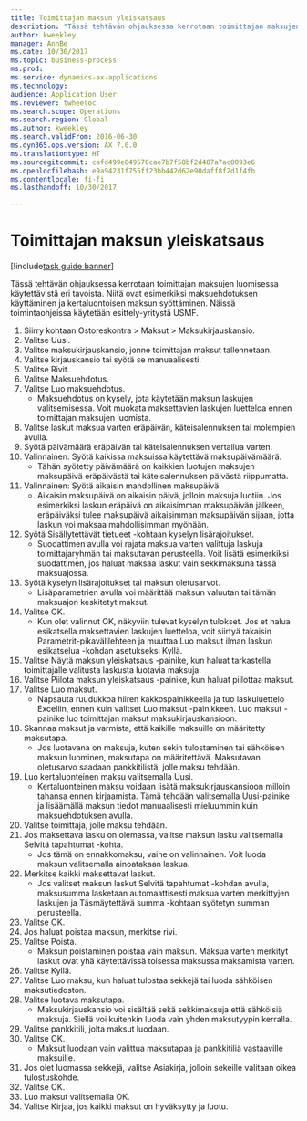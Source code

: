 ```yaml
--- 
title: Toimittajan maksun yleiskatsaus
description: "Tässä tehtävän ohjauksessa kerrotaan toimittajan maksujen luomisessa käytettävistä eri tavoista. Niitä ovat esimerkiksi maksuehdotuksen käyttäminen ja kertaluontoisen maksun syöttäminen."
author: kweekley
manager: AnnBe
ms.date: 10/30/2017
ms.topic: business-process
ms.prod: 
ms.service: dynamics-ax-applications
ms.technology: 
audience: Application User
ms.reviewer: twheeloc
ms.search.scope: Operations
ms.search.region: Global
ms.author: kweekley
ms.search.validFrom: 2016-06-30
ms.dyn365.ops.version: AX 7.0.0
ms.translationtype: HT
ms.sourcegitcommit: cafd499e849570cae7b7f58bf2d487a7ac0093e6
ms.openlocfilehash: e9a94231f755ff23bb442d62e90daff8f2d1f4fb
ms.contentlocale: fi-fi
ms.lasthandoff: 10/30/2017

---
```

# <a name="vendor-payment-overview"></a>Toimittajan maksun yleiskatsaus

[!include[task guide banner](../../includes/task-guide-banner.md)]

Tässä tehtävän ohjauksessa kerrotaan toimittajan maksujen luomisessa käytettävistä eri tavoista. Niitä ovat esimerkiksi maksuehdotuksen käyttäminen ja kertaluontoisen maksun syöttäminen. Näissä toimintaohjeissa käytetään esittely-yritystä USMF.

1. Siirry kohtaan Ostoreskontra > Maksut > Maksukirjauskansio.
2. Valitse Uusi.
3. Valitse maksukirjauskansio, jonne toimittajan maksut tallennetaan. 
4. Valitse kirjauskansio tai syötä se manuaalisesti.
5. Valitse Rivit.
6. Valitse Maksuehdotus.
7. Valitse Luo maksuehdotus.
    * Maksuehdotus on kysely, jota käytetään maksun laskujen valitsemisessa. Voit muokata maksettavien laskujen luetteloa ennen toimittajan maksujen luomista.  
8. Valitse laskut maksua varten eräpäivän, käteisalennuksen tai molempien avulla. 
9. Syötä päivämäärä eräpäivän tai käteisalennuksen vertailua varten. 
10. Valinnainen: Syötä kaikissa maksuissa käytettävä maksupäivämäärä.
    * Tähän syötetty päivämäärä on kaikkien luotujen maksujen maksupäivä eräpäivästä tai käteisalennuksen päivästä riippumatta.  
11. Valinnainen: Syötä aikaisin mahdollinen maksupäivä.
    * Aikaisin maksupäivä on aikaisin päivä, jolloin maksuja luotiin. Jos esimerkiksi laskun eräpäivä on aikaisimman maksupäivän jälkeen, eräpäiväksi tulee maksupäivä aikaisimman maksupäivän sijaan, jotta laskun voi maksaa mahdollisimman myöhään.  
12. Syötä Sisällytettävät tietueet -kohtaan kyselyn lisärajoitukset.
    * Suodattimen avulla voi rajata maksua varten valittuja laskuja toimittajaryhmän tai maksutavan perusteella. Voit lisätä esimerkiksi suodattimen, jos haluat maksaa laskut vain sekkimaksuna tässä maksuajossa.  
13. Syötä kyselyn lisärajoitukset tai maksun oletusarvot. 
    * Lisäparametrien avulla voi määrittää maksun valuutan tai tämän maksuajon keskitetyt maksut.  
14. Valitse OK.
    * Kun olet valinnut OK, näkyviin tulevat kyselyn tulokset. Jos et halua esikatsella maksettavien laskujen luetteloa, voit siirtyä takaisin Parametrit-pikavälilehteen ja muuttaa Luo maksut ilman laskun esikatselua -kohdan asetukseksi Kyllä.  
15. Valitse Näytä maksun yleiskatsaus -painike, kun haluat tarkastella toimittajalle valitusta laskusta luotavia maksuja.
16. Valitse Piilota maksun yleiskatsaus -painike, kun haluat piilottaa maksut. 
17. Valitse Luo maksut.
    * Napsauta ruudukkoa hiiren kakkospainikkeella ja tuo laskuluettelo Exceliin, ennen kuin valitset Luo maksut -painikkeen. Luo maksut -painike luo toimittajan maksut maksukirjauskansioon.  
18. Skannaa maksut ja varmista, että kaikille maksuille on määritetty maksutapa. 
    * Jos luotavana on maksuja, kuten sekin tulostaminen tai sähköisen maksun luominen, maksutapa on määritettävä. Maksutavan oletusarvo saadaan pankkitilistä, jolle maksu tehdään.  
19. Luo kertaluonteinen maksu valitsemalla Uusi.
    * Kertaluonteinen maksu voidaan lisätä maksukirjauskansioon milloin tahansa ennen kirjaamista. Tämä tehdään valitsemalla Uusi-painike ja lisäämällä maksun tiedot manuaalisesti mieluummin kuin maksuehdotuksen avulla.  
20. Valitse toimittaja, jolle maksu tehdään.
21. Jos maksettava lasku on olemassa, valitse maksun lasku valitsemalla Selvitä tapahtumat -kohta.
    * Jos tämä on ennakkomaksu, vaihe on valinnainen. Voit luoda maksun valitsemalla ainoatakaan laskua.  
22. Merkitse kaikki maksettavat laskut.
    * Jos valitset maksun laskut Selvitä tapahtumat -kohdan avulla, maksusumma lasketaan automaattisesti maksua varten merkittyjen laskujen ja Täsmäytettävä summa -kohtaan syötetyn summan perusteella.  
23. Valitse OK.
24. Jos haluat poistaa maksun, merkitse rivi.
25. Valitse Poista.
    * Maksun poistaminen poistaa vain maksun. Maksua varten merkityt laskut ovat yhä käytettävissä toisessa maksussa maksamista varten.  
26. Valitse Kyllä.
27. Valitse Luo maksu, kun haluat tulostaa sekkejä tai luoda sähköisen maksutiedoston.
28. Valitse luotava maksutapa.
    * Maksukirjauskansio voi sisältää sekä sekkimaksuja että sähköisiä maksuja. Siellä voi kuitenkin luoda vain yhden maksutyypin kerralla.  
29. Valitse pankkitili, jolta maksut luodaan.
30. Valitse OK.
    * Maksut luodaan vain valittua maksutapaa ja pankkitiliä vastaaville maksuille.  
31. Jos olet luomassa sekkejä, valitse Asiakirja, jolloin sekeille valitaan oikea tulostuskohde.
32. Valitse OK.
33. Luo maksut valitsemalla OK.
34. Valitse Kirjaa, jos kaikki maksut on hyväksytty ja luotu. 


